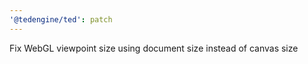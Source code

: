 ```yaml
---
'@tedengine/ted': patch
---
```


Fix WebGL viewpoint size using document size instead of canvas size
